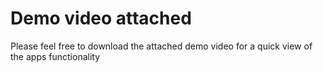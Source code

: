 # Demo video attached

Please feel free to download the attached demo video for a quick view of the apps functionality
